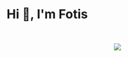# Hi 👋, I'm Fotis

&emsp;
<p align="center">
    <img src="https://skillicons.dev/icons?i=js,ts,nodejs,html,css,react,nextjs,tailwind,sass,webpack,postman,github,discord,vscode&perline=14" />
</p>
